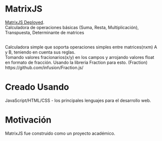 # MatrixJS

[MatrixJS Deployed](https://jeyson-pereira.github.io/MatrixJS/).
<br />
Calculadora de operaciones básicas (Suma, Resta, Multiplicación), Transpuesta, Determinante de matrices
<br />

<br />
Calculadora simple que soporta operaciones simples entre matrices(nxm) A y B, teniendo en cuenta sus reglas.
<br />
Tomando valores fracionarios(x/y) en los campos y arrojando valores float en formato de fracción.
Usando la libreria Fraction para esto. (Fraction) https://github.com/infusion/Fraction.js/
<br />



# Creado Usando

JavaScript/HTML/CSS - los principales lenguajes para el desarrollo web.
<br />

# Motivación

MatrixJS fue construido como un proyecto académico.
